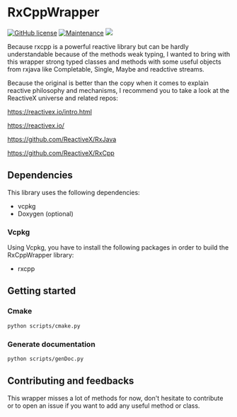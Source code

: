 # RxCppWrapper

[![GitHub license](https://img.shields.io/github/license/pribault/RxCppWrapper)](https://github.com/pribault/RxCppWrapper/blob/master/LICENSE)
[![Maintenance](https://img.shields.io/badge/Maintained%3F-yes-green.svg)](https://github.com/pribault/RxCppWrapper/graphs/commit-activity)
![](https://img.shields.io/badge/C%2B%2B-17-blue)

Because rxcpp is a powerful reactive library but can be hardly understandable because of the methods weak typing, I wanted to bring with this wrapper strong typed classes and methods with some useful objects from rxjava like Completable, Single, Maybe and readctive streams.

Because the original is better than the copy when it comes to explain reactive philosophy and mechanisms, I recommend you to take a look at the ReactiveX universe and related repos:

https://reactivex.io/intro.html

https://reactivex.io/

https://github.com/ReactiveX/RxJava

https://github.com/ReactiveX/RxCpp

## Dependencies

This library uses the following dependencies:

- vcpkg
- Doxygen (optional)

### Vcpkg

Using Vcpkg, you have to install the following packages in order to build the RxCppWrapper library:

- rxcpp

## Getting started

### Cmake

```sh
python scripts/cmake.py
```

### Generate documentation

```sh
python scripts/genDoc.py
```

## Contributing and feedbacks

This wrapper misses a lot of methods for now, don't hesitate to contribute or to open an issue if you want to add any useful method or class.
